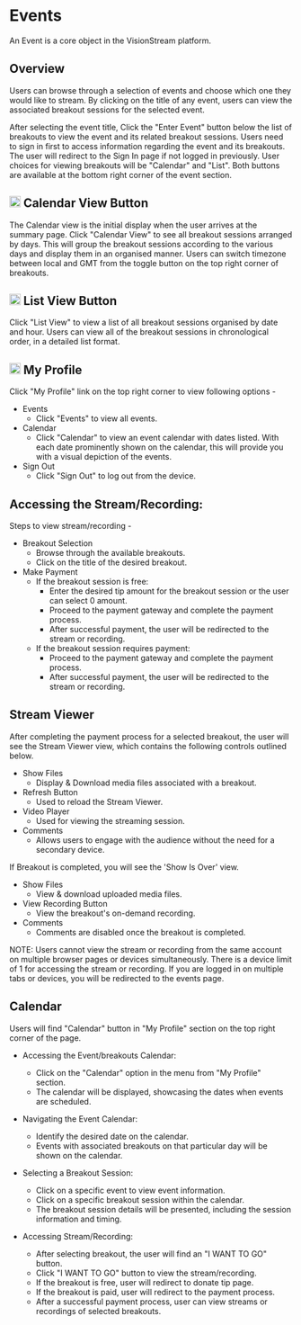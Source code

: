 # Events
An Event is a core object in the VisionStream platform.

## Overview
Users can browse through a selection of events and choose which one they would like to stream.
By clicking on the title of any event, users can view the associated breakout sessions for the selected event.

After selecting the event title, Click the "Enter Event" button below the list of breakouts to view the event and its related breakout sessions. Users need to sign in first to access information regarding the event and its breakouts. The user will redirect to the Sign In page if not logged in previously. User choices for viewing breakouts will be "Calendar" and "List". Both buttons are available at the bottom right corner of the event section.

## <img src="https://raw.githubusercontent.com/FortAwesome/Font-Awesome/6.x/svgs/solid/calendar-days.svg" width="20" height="20"> Calendar View Button

The Calendar view is the initial display when the user arrives at the summary page. Click "Calendar View" to see all breakout sessions arranged by days. This will group the breakout sessions according to the various days and display them in an organised manner. Users can switch timezone between local and GMT from the toggle button on the top right corner of breakouts.

## <img src="https://raw.githubusercontent.com/FortAwesome/Font-Awesome/6.x/svgs/solid/clipboard-list.svg" width="20" height="20"> List View Button

Click "List View" to view a list of all breakout sessions organised by date and hour. Users can view all of the breakout sessions in chronological order, in a detailed list format.

## <img src="https://raw.githubusercontent.com/FortAwesome/Font-Awesome/6.x/svgs/solid/user.svg" width="20" height="20"> My Profile

Click "My Profile" link on the top right corner to view following options - 
* Events
  - Click "Events" to view all events.
* Calendar
  - Click "Calendar" to view an event calendar with dates listed. With each date prominently shown on the calendar, this will provide you with a visual depiction of the events.
* Sign Out
  - Click "Sign Out" to log out from the device.

## Accessing the Stream/Recording:

Steps to view stream/recording -
* Breakout Selection
  - Browse through the available breakouts.
  - Click on the title of the desired breakout.
* Make Payment
  - If the breakout session is free:
    - Enter the desired tip amount for the breakout session or the user can select 0 amount.
    - Proceed to the payment gateway and complete the payment process.
    - After successful payment, the user will be redirected to the stream or recording.
  - If the breakout session requires payment:
    - Proceed to the payment gateway and complete the payment process.
    - After successful payment, the user will be redirected to the stream or recording.

## Stream Viewer

After completing the payment process for a selected breakout, the user will see the Stream Viewer view, which contains the following controls outlined below.

* Show Files
    - Display & Download media files associated with a breakout.
* Refresh Button
    - Used to reload the Stream Viewer.
* Video Player
    - Used for viewing the streaming session.
* Comments
    - Allows users to engage with the audience without the need for a secondary device.

If Breakout is completed, you will see the 'Show Is Over' view.

* Show Files
    - View & download uploaded media files.
* View Recording Button
    - View the breakout's on-demand recording.
* Comments
    - Comments are disabled once the breakout is completed.

NOTE: Users cannot view the stream or recording from the same account on multiple browser pages or devices simultaneously. There is a device limit of 1 for accessing the stream or recording. If you are logged in on multiple tabs or devices, you will be redirected to the events page.

## Calendar
Users will find "Calendar" button in "My Profile" section on the top right corner of the page.

* Accessing the Event/breakouts Calendar:
  - Click on the "Calendar" option in the menu from "My Profile" section.
  - The calendar will be displayed, showcasing the dates when events are scheduled.

* Navigating the Event Calendar:
  - Identify the desired date on the calendar.
  - Events with associated breakouts on that particular day will be shown on the calendar.

* Selecting a Breakout Session:
  - Click on a specific event to view event information.
  - Click on a specific breakout session within the calendar.
  - The breakout session details will be presented, including the session information and timing.

* Accessing Stream/Recording:
  - After selecting breakout, the user will find an "I WANT TO GO" button.
  - Click "I WANT TO GO" button to view the stream/recording.
  - If the breakout is free, user will redirect to donate tip page.
  - If the breakout is paid, user will redirect to the payment process.
  - After a successful payment process, user can view streams or recordings of selected breakouts.
